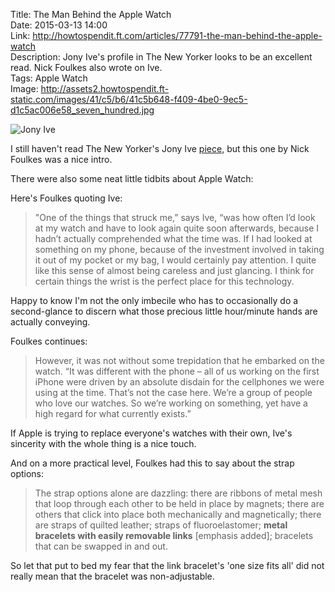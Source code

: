 Title: The Man Behind the Apple Watch  
Date: 2015-03-13 14:00  
Link: http://howtospendit.ft.com/articles/77791-the-man-behind-the-apple-watch  
Description: Jony Ive's profile in The New Yorker looks to be an excellent read. Nick Foulkes also wrote on Ive.  
Tags: Apple Watch  
Image: http://assets2.howtospendit.ft-static.com/images/41/c5/b6/41c5b648-f409-4be0-9ec5-d1c5ac006e58_seven_hundred.jpg  

![Jony Ive][ji]

I still haven't read The New Yorker's Jony Ive [piece,][newyorker] but this one by Nick Foulkes was a nice intro. 

There were also some neat little tidbits about Apple Watch:

Here's Foulkes quoting Ive:

> "One of the things that struck me,” says Ive, “was how often I’d look at my watch and have to look again quite soon afterwards, because I hadn’t actually comprehended what the time was. If I had looked at something on my phone, because of the investment involved in taking it out of my pocket or my bag, I would certainly pay attention. I quite like this sense of almost being careless and just glancing. I think for certain things the wrist is the perfect place for this technology.

Happy to know I'm not the only imbecile who has to occasionally do a second-glance to discern what those precious little hour/minute hands are actually conveying.

Foulkes continues:

> However, it was not without some trepidation that he embarked on the watch. “It was different with the phone – all of us working on the first iPhone were driven by an absolute disdain for the cellphones we were using at the time. That’s not the case here. We’re a group of people who love our watches. So we’re working on something, yet have a high regard for what currently exists.”

If Apple is trying to replace everyone's watches with their own, Ive's sincerity with the whole thing is a nice touch.

And on a more practical level, Foulkes had this to say about the strap options:

> The strap options alone are dazzling: there are ribbons of metal mesh that loop through each other to be held in place by magnets; there are others that click into place both mechanically and magnetically; there are straps of quilted leather; straps of fluoroelastomer; **metal bracelets with easily removable links** [emphasis added]; bracelets that can be swapped in and out.

So let that put to bed my fear that the link bracelet's 'one size fits all' did not really mean that the bracelet was non-adjustable.

[ji]: http://assets2.howtospendit.ft-static.com/images/41/c5/b6/41c5b648-f409-4be0-9ec5-d1c5ac006e58_seven_hundred.jpg "Jony Ive"
[newyorker]: http://www.newyorker.com/magazine/2015/02/23/shape-things-come "Big piece about Jony Ive and his role at Apple"